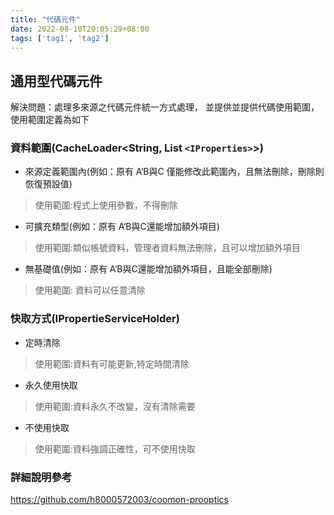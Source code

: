 ```yaml
---
title: "代碼元件"
date: 2022-08-10T20:05:29+08:00
tags: ['tag1', 'tag2']
---
```

## 通用型代碼元件

解決問題：處理多來源之代碼元件統一方式處理，
並提供並提供代碼使用範圍，使用範圍定義為如下

### 資料範圍(CacheLoader<String, List `<IProperties>`>)

- 來源定義範圍內(例如：原有 A‘B與C 僅能修改此範圍內，且無法刪除，刪除則恢復預設值)

> 使用範圍:程式上使用參數，不得刪除

- 可擴充類型(例如：原有 A‘B與C還能增加額外項目)

> 使用範圍:類似帳號資料，管理者資料無法刪除，且可以增加額外項目

- 無基礎值(例如：原有 A‘B與C還能增加額外項目，且能全部刪除)

> 使用範圍: 資料可以任意清除

### 快取方式(IPropertieServiceHolder)

- 定時清除

> 使用範圍:資料有可能更新,特定時間清除

- 永久使用快取

> 使用範圍:資料永久不改變，沒有清除需要

- 不使用快取

> 使用範圍:資料強調正確性，可不使用快取

### 詳細說明參考

https://github.com/h8000572003/coomon-prooptics
